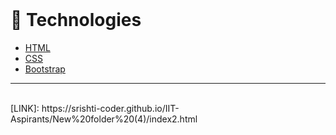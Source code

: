 
</br>

# 🚀 Technologies
- [HTML](https://www.w3schools.com/html/)
- [CSS](https://www.w3schools.com/css/)
- [Bootstrap](https://www.w3schools.com/bootstrap/)


---
</br>
[LINK]: https://srishti-coder.github.io/IIT-Aspirants/New%20folder%20(4)/index2.html
</br>
